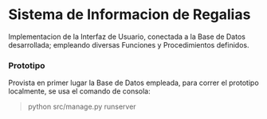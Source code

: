 # Sistema de Informacion de Regalias
Implementacion de la Interfaz de Usuario, conectada a la Base de Datos desarrollada; empleando diversas Funciones y Procedimientos definidos.
### Prototipo
Provista en primer lugar la Base de Datos empleada, para correr el prototipo localmente, se usa el comando de consola:
> python src/manage.py runserver
